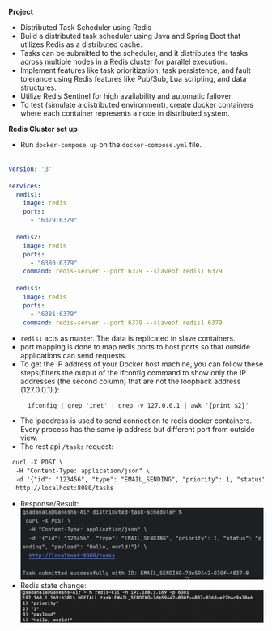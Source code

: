 **Project**
- Distributed Task Scheduler using Redis
- Build a distributed task scheduler using Java and Spring Boot that utilizes Redis as a distributed cache.
- Tasks can be submitted to the scheduler, and it distributes the tasks across multiple nodes in a Redis cluster for parallel execution.
- Implement features like task prioritization, task persistence, and fault tolerance using Redis features like Pub/Sub, Lua scripting, and data structures.
- Utilize Redis Sentinel for high availability and automatic failover.
- To test (simulate a distributed environment), create docker containers where each container represents a node in distributed system.

**Redis Cluster set up**
- Run ```docker-compose up``` on the `docker-compose.yml` file.

```docker-compose.yml

version: '3'

services:
  redis1:
    image: redis
    ports:
      - "6379:6379"

  redis2:
    image: redis
    ports:
      - "6380:6379"
    command: redis-server --port 6379 --slaveof redis1 6379

  redis3:
    image: redis
    ports:
      - "6381:6379"
    command: redis-server --port 6379 --slaveof redis1 6379
```

- `redis1` acts as master. The data is replicated in slave containers.
- port mapping is done to map redis ports to host ports so that outside applications can send requests.
- To get the IP address of your Docker host machine, you can follow these steps(filters the output of the ifconfig command to show only the IP addresses (the second column) that are not the loopback address (127.0.0.1).):
  ```dtd
    ifconfig | grep 'inet' | grep -v 127.0.0.1 | awk '{print $2}'
  ```
- The ipaddress is used to send connection to redis docker containers. Every process has the same ip address but 
    different port from outside view.
- The rest api `/tasks` request:
```dtd
 curl -X POST \
  -H "Content-Type: application/json" \
  -d '{"id": "123456", "type": "EMAIL_SENDING", "priority": 1, "status": "pending", "payload": "Hello, world!"}' \
  http://localhost:8080/tasks
```
- Response/Result: 
![api-tasks-response.png](src%2Fmain%2Fresources%2Fapi-tasks-response.png)
- Redis state change:
![redis-api-tasks-state.png](src%2Fmain%2Fresources%2Fredis-api-tasks-state.png)
